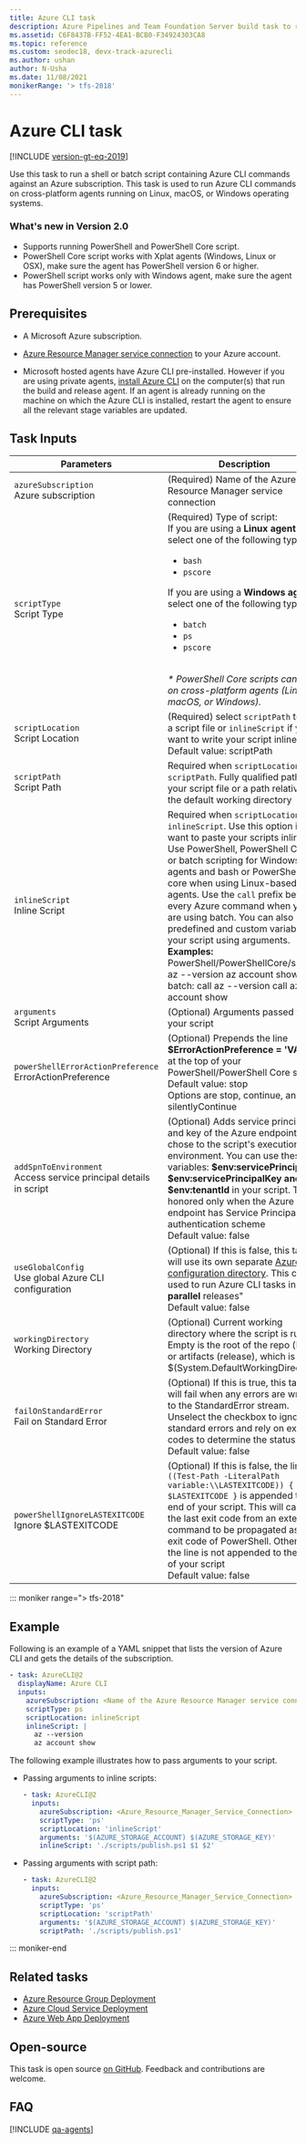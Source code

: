 ```yaml
---
title: Azure CLI task
description: Azure Pipelines and Team Foundation Server build task to run a shell or batch script containing Microsoft Azure CLI commands
ms.assetid: C6F8437B-FF52-4EA1-BCB0-F34924303CA8
ms.topic: reference
ms.custom: seodec18, devx-track-azurecli
ms.author: ushan
author: N-Usha
ms.date: 11/08/2021
monikerRange: '> tfs-2018'
---
```


# Azure CLI task

[!INCLUDE [version-gt-eq-2019](../../../includes/version-gt-eq-2019.md)]

Use this task to run a shell or batch script containing Azure CLI commands against an Azure subscription. This task is used to run Azure CLI commands on cross-platform agents running on Linux, macOS, or Windows operating systems.

### What's new in Version 2.0

- Supports running PowerShell and PowerShell Core script.
- PowerShell Core script works with Xplat agents (Windows, Linux or OSX), make sure the agent has PowerShell version 6 or higher.
- PowerShell script works only with Windows agent, make sure the agent has PowerShell version 5 or lower.

## Prerequisites

- A Microsoft Azure subscription.

- [Azure Resource Manager service connection](../../library/connect-to-azure.md) to your Azure account.

- Microsoft hosted agents have Azure CLI pre-installed. However if you are using private agents, [install Azure CLI](/cli/azure/install-azure-cli) on the computer(s) that run the build and release agent. If an agent is already running on the machine on which the Azure CLI is installed, restart the agent to ensure all the relevant stage variables are updated.
  
## Task Inputs

<table>
  <thead>
    <tr>
      <th>Parameters</th>
      <th>Description</th>
    </tr>
  </thead>
<tr>
    <td><code>azureSubscription</code><br/>Azure subscription</td>
    <td>(Required) Name of the Azure Resource Manager service connection</td>
</tr>
<tr>
    <td><code>scriptType</code><br/>Script Type</td>
  <td>(Required) Type of script: </br>If you are using a <b>Linux agent</b>, select one of the following types:</br>
     <ul>
       <li><code>bash</code></li>
       <li><code>pscore</code></li>
    </ul>
    If you are using a <b>Windows agent</b>, select one of the following types:</br>
    <ul>
      <li><code>batch</code></li>
      <li><code>ps</code></li>
      <li><code>pscore</code></li>
    </ul></br><i>* PowerShell Core scripts can run on cross-platform agents (Linux, macOS, or Windows).</i>
   </td>
</tr>
<tr>
    <td><code>scriptLocation</code><br/>Script Location</td>
    <td>(Required) select <code>scriptPath</code> to use a script file or <code>inlineScript</code> if you want to write your script inline <br/>Default value: scriptPath</td>
</tr>
<tr>
    <td><code>scriptPath</code><br/>Script Path</td>
    <td>Required when <code>scriptLocation = scriptPath</code>. Fully qualified path of your script file or a path relative to the default working directory</td>
</tr>
<tr>
    <td><code>inlineScript</code><br/>Inline Script</td>
    <td>Required when <code>scriptLocation = inlineScript</code>. Use this option if you want to paste your scripts inline. Use PowerShell, PowerShell Core, or batch scripting for Windows agents and bash or PowerShell core when using Linux-based agents. Use the <code>call</code> prefix before every Azure command when you are using batch. You can also pass predefined and custom variables to your script using arguments. <br/><b>Examples:</b>
<br/>PowerShell/PowerShellCore/shell: az --version az account show <br/>batch: call az --version call az account show</td>
</tr>
<tr>
    <td><code>arguments</code><br/>Script Arguments</td>
    <td>(Optional) Arguments passed to your script</td>
</tr>
<tr>
    <td><code>powerShellErrorActionPreference</code><br/>ErrorActionPreference</td>
    <td>(Optional) Prepends the line <b>$ErrorActionPreference = 'VALUE'</b> at the top of your PowerShell/PowerShell Core script<br/>Default value: stop<br/>Options are stop, continue, and silentlyContinue</td>
</tr>
<tr>
    <td><code>addSpnToEnvironment</code><br/>Access service principal details in script</td>
    <td>(Optional) Adds service principal ID and key of the Azure endpoint you chose to the script's execution environment. You can use these variables: <b>$env:servicePrincipalId, $env:servicePrincipalKey and $env:tenantId</b> in your script. This is honored only when the Azure endpoint has Service Principal authentication scheme<br/>Default value: false</td>
</tr>
<tr>
    <td><code>useGlobalConfig</code><br/>Use global Azure CLI configuration</td>
    <td>(Optional) If this is false, this task will use its own separate <a href= "/cli/azure/azure-cli-configuration?preserve-view=true&view=azure-cli-latest#cli-configuration-file">Azure CLI configuration directory</a>. This can be used to run Azure CLI tasks in <b>parallel</b> releases" <br/>Default value: false</td>
</tr>
<tr>
    <td><code>workingDirectory</code><br/>Working Directory</td>
    <td>(Optional) Current working directory where the script is run.  Empty is the root of the repo (build) or artifacts (release), which is $(System.DefaultWorkingDirectory)</td>
</tr>
<tr>
    <td><code>failOnStandardError</code><br/>Fail on Standard Error</td>
    <td>(Optional) If this is true, this task will fail when any errors are written to the StandardError stream. Unselect the checkbox to ignore standard errors and rely on exit codes to determine the status<br/>Default value: false</td>
</tr>
<tr>
    <td><code>powerShellIgnoreLASTEXITCODE</code><br/>Ignore $LASTEXITCODE</td>
    <td>(Optional) If this is false, the line <code>if ((Test-Path -LiteralPath variable:\\LASTEXITCODE)) { exit $LASTEXITCODE }</code> is appended to the end of your script. This will cause the last exit code from an external command to be propagated as the exit code of PowerShell. Otherwise the line is not appended to the end of your script<br/>Default value: false</td>
</tr>
</table>

::: moniker range="> tfs-2018"

## Example

Following is an example of a YAML snippet that lists the version of Azure CLI and gets the details of the subscription.

```yaml
- task: AzureCLI@2
  displayName: Azure CLI
  inputs:
    azureSubscription: <Name of the Azure Resource Manager service connection>
    scriptType: ps
    scriptLocation: inlineScript
    inlineScript: |
      az --version
      az account show
```

The following example illustrates how to pass arguments to your script.

- Passing arguments to inline scripts: 

    ```yaml
    - task: AzureCLI@2
      inputs:
        azureSubscription: <Azure_Resource_Manager_Service_Connection>
        scriptType: 'ps'
        scriptLocation: 'inlineScript'
        arguments: '$(AZURE_STORAGE_ACCOUNT) $(AZURE_STORAGE_KEY)'
        inlineScript: './scripts/publish.ps1 $1 $2'
    ```

- Passing arguments with script path:

    ```yaml
    - task: AzureCLI@2
      inputs:
        azureSubscription: <Azure_Resource_Manager_Service_Connection>
        scriptType: 'ps'
        scriptLocation: 'scriptPath'
        arguments: '$(AZURE_STORAGE_ACCOUNT) $(AZURE_STORAGE_KEY)'
        scriptPath: './scripts/publish.ps1'
    ```

::: moniker-end

## Related tasks

- [Azure Resource Group Deployment](azure-resource-group-deployment.md)
- [Azure Cloud Service Deployment](azure-cloud-powershell-deployment.md)
- [Azure Web App Deployment](azure-rm-web-app-deployment.md)

## Open-source

This task is open source [on GitHub](https://github.com/Microsoft/azure-pipelines-tasks). Feedback and contributions are welcome.

## FAQ
<!-- BEGINSECTION class="md-qanda" -->

[!INCLUDE [qa-agents](../../includes/qa-agents.md)]

<!-- ENDSECTION -->

